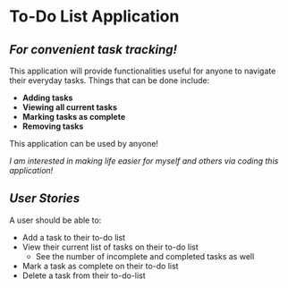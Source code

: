 # To-Do List Application

## *For convenient task tracking!*

This application will provide functionalities useful for anyone to navigate their everyday tasks.
Things that can be done include:  

- **Adding tasks**
- **Viewing all current tasks**
- **Marking tasks as complete**
- **Removing tasks**

This application can be used by anyone!

*I am interested in making life easier for myself and others via coding this application!*

## *User Stories*

A user should be able to: 
- Add a task to their to-do list
- View their current list of tasks on their to-do list
    - See the number of incomplete and completed tasks as well
- Mark a task as complete on their to-do list
- Delete a task from their to-do-list
